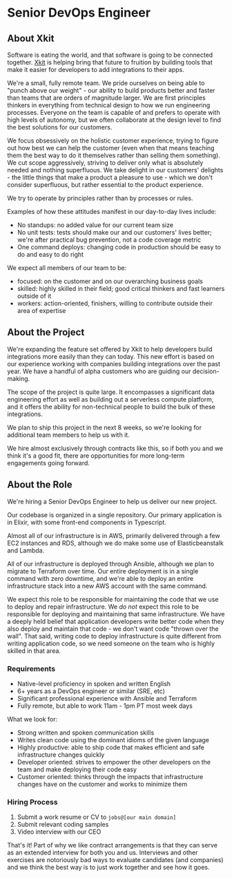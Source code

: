 # Senior DevOps Engineer

## About Xkit

Software is eating the world, and that software is going to be connected together. [Xkit](https://xkit.co) is helping bring that future to fruition by building tools that make it easier for developers to add integrations to their apps.

We're a small, fully remote team. We pride ourselves on being able to "punch above our weight" - our ability to build products better and faster than teams that are orders of magnitude larger. We are first principles thinkers in everything from technical design to how we run engineering processes. Everyone on the team is capable of and prefers to operate with high levels of autonomy, but we often collaborate at the design level to find the best solutions for our customers.

We focus obsessively on the holistic customer experience, trying to figure out how best we can help the customer (even when that means teaching them the best way to do it themselves rather than selling them something). We cut scope aggressively, striving to deliver only what is absolutely needed and nothing superfluous. We take delight in our customers' delights - the little things that make a product a pleasure to use - which we don't consider superfluous, but rather essential to the product experience.

We try to operate by principles rather than by processes or rules.

Examples of how these attitudes manifest in our day-to-day lives include:
- No standups: no added value for our current team size
- No unit tests: tests should make our and our customers' lives better; we're after practical bug prevention, not a code coverage metric
- One command deploys: changing code in production should be easy to do and easy to do right

We expect all members of our team to be:
- focused: on the customer and on our overarching business goals
- skilled: highly skilled in their field; good critical thinkers and fast learners outside of it
- workers: action-oriented, finishers, willing to contribute outside their area of expertise

## About the Project

We're expanding the feature set offered by Xkit to help developers build integrations more easily than they can today. This new effort is based on our experience working with companies building integrations over the past year. We have a handful of alpha customers who are guiding our decision-making.

The scope of the project is quite large. It encompasses a significant data engineering effort as well as building out a serverless compute platform, and it offers the ability for non-technical people to build the bulk of these integrations.

We plan to ship this project in the next 8 weeks, so we're looking for additional team members to help us with it.

We hire almost exclusively through contracts like this, so if both you and we think it's a good fit, there are opportunities for more long-term engagements going forward.


## About the Role

We're hiring a Senior DevOps Engineer to help us deliver our new project.

Our codebase is organized in a single repository. Our primary application is in Elixir, with some front-end components in Typescript.

Almost all of our infrastructure is in AWS, primarily delivered through a few EC2 instances and RDS, although we do make some use of Elasticbeanstalk and Lambda.

All of our infrastructure is deployed through Ansible, although we plan to migrate to Terraform over time. Our entire deployment is in a single command with zero downtime, and we're able to deploy an entire infrastructure stack into a new AWS account with the same command.

We expect this role to be responsible for maintaining the code that we use to deploy and repair infrastructure. We *do not* expect this role to be responsible for deploying and maintaining that same infrastructure. We have a deeply held belief that application developers write better code when they also deploy and maintain that code - we don't want code "thrown over the wall". That said, writing code to deploy infrastructure is quite different from writing application code, so we need someone on the team who is highly skilled in that area.

### Requirements

- Native-level proficiency in spoken and written English
- 6+ years as a DevOps engineer or similar (SRE, etc)
- Significant professional experience with Ansible and Terraform
- Fully remote, but able to work 11am - 1pm PT most week days

What we look for:
- Strong written and spoken communication skills
- Writes clean code using the dominant idioms of the given language
- Highly productive: able to ship code that makes efficient and safe infrastructure changes quickly
- Developer oriented: strives to empower the other developers on the team and make deploying their code easy
- Customer oriented: thinks through the impacts that infrastructure changes have on the customer and works to minimize them


### Hiring Process

1. Submit a work resume or CV to `jobs@[our main domain]`
2. Submit relevant coding samples
3. Video interview with our CEO

That's it! Part of why we like contract arrangements is that they can serve as an extended interview for both you and us. Interviews and other exercises are notoriously bad ways to evaluate candidates (and companies) and we think the best way is to just work together and see how it goes.
